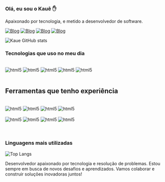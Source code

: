 ### Olá, eu sou o Kauê ✋
Apaixonado por tecnologia, e metido a desenvolvedor de software.

[![Blog](https://img.shields.io/badge/YouTube-FF0000?style=for-the-badge&logo=youtube&logoColor=white)](https://www.youtube.com/@trinode.io-x)
[![Blog](https://img.shields.io/badge/Instagram-E4405F?style=for-the-badge&logo=instagram&logoColor=white)](https://www.instagram.com/kaue.moraesx/)
[![Blog](https://img.shields.io/badge/LinkedIn-0077B5?style=for-the-badge&logo=linkedin&logoColor=white)](https://www.linkedin.com/in/kau%C3%AA-moraes-a23b80173/)
[![Blog](https://img.shields.io/badge/TikTok-000000?style=for-the-badge&logo=tiktok&logoColor=white)](https://www.tiktok.com/@trinode.io)

![Kaue GitHub stats](https://github-readme-stats.vercel.app/api?username=KaueSMoraes&show_icons=true&theme=onedark)

### Tecnologias que uso no meu dia
<div style="display: inline_block"></br>
    <img align="center" alt="html5"  src="https://img.shields.io/badge/C%23-239120?style=for-the-badge&logo=c-sharp&logoColor=white" />
    <img align="center" alt="html5"  src="https://img.shields.io/badge/HTML5-E34F26?style=for-the-badge&logo=html5&logoColor=white" />
    <img align="center" alt="html5"  src="https://img.shields.io/badge/CSS3-1572B6?style=for-the-badge&logo=css3&logoColor=white" />
    <img align="center" alt="html5"  src="https://img.shields.io/badge/Dart-0175C2?style=for-the-badge&logo=dart&logoColor=white" />
    <img align="center" alt="html5"  src="https://img.shields.io/badge/Flutter-02569B?style=for-the-badge&logo=flutter&logoColor=white" />
</div></br>

## Ferramentas que tenho experiência
<div style="display: inline_block"></br>
    <img align="center" alt="html5"  src="https://img.shields.io/badge/Visual_Studio-5C2D91?style=for-the-badge&logo=visual%20studio&logoColor=white" />
    <img align="center" alt="html5"  src="https://img.shields.io/badge/Visual_Studio_Code-0078D4?style=for-the-badge&logo=visual%20studio%20code&logoColor=white" />
    <img align="center" alt="html5"  src="https://img.shields.io/badge/Microsoft_SQL_Server-CC2927?style=for-the-badge&logo=microsoft-sql-server&logoColor=white" />
    <img align="center" alt="html5"  src="https://img.shields.io/badge/GIT-E44C30?style=for-the-badge&logo=git&logoColor=white" />
    </br></br>
     <img align="center" alt="html5"  src="https://img.shields.io/badge/Linux-FCC624?style=for-the-badge&logo=linux&logoColor=black" />
     <img align="center" alt="html5"  src="https://img.shields.io/badge/Amazon_AWS-232F3E?style=for-the-badge&logo=amazon-aws&logoColor=white" />
      <img align="center" alt="html5"  src="https://img.shields.io/badge/Azure_DevOps-0078D7?style=for-the-badge&logo=azure-devops&logoColor=white" />
    <img align="center" alt="html5"  src="https://img.shields.io/badge/GitLab-330F63?style=for-the-badge&logo=gitlab&logoColor=white" /></br></br>
</div></br>

### Linguagens mais utilizadas

![Top Langs](https://github-readme-stats.vercel.app/api/top-langs/?username=KaueSMoraes&hide_progress=true)

Desenvolvedor apaixonado por tecnologia e resolução de problemas. Estou sempre em busca de novos desafios e aprendizados. Vamos colaborar e construir soluções inovadoras juntos!

